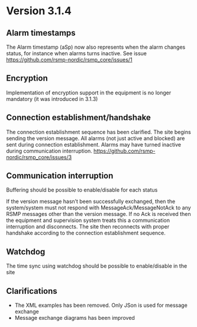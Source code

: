 Version 3.1.4
=============

Alarm timestamps
----------------
The Alarm timestamp (aSp) now also represents when the alarm changes status,
for instance when alarms turns inactive. See issue
https://github.com/rsmp-nordic/rsmp_core/issues/1

Encryption
----------
Implementation of encryption support in the equipment is no longer mandatory
(it was introduced in 3.1.3)

Connection establishment/handshake
----------------------------------
The connection establishment sequence has been clarified. The site begins
sending the version message.
All alarms (not just active and blocked) are sent during connection
establishment. Alarms may have turned inactive during communication
interruption. https://github.com/rsmp-nordic/rsmp_core/issues/3

Communication interruption
--------------------------

Buffering should be possible to enable/disable for each status

If the version message hasn’t been successfully exchanged, then the
system/system must not respond with MessageAck/MessageNotAck to any RSMP
messages other than the version message. If no Ack is received then the
equipment and supervision system treats this a communication interruption and
disconnects. The site then reconnects with proper handshake according to
the connection establishment sequence.

Watchdog
--------
The time sync using watchdog should be possible to enable/disable in the site

Clarifications
--------------
* The XML examples has been removed. Only JSon is used for message exchange
* Message exchange diagrams has been improved

